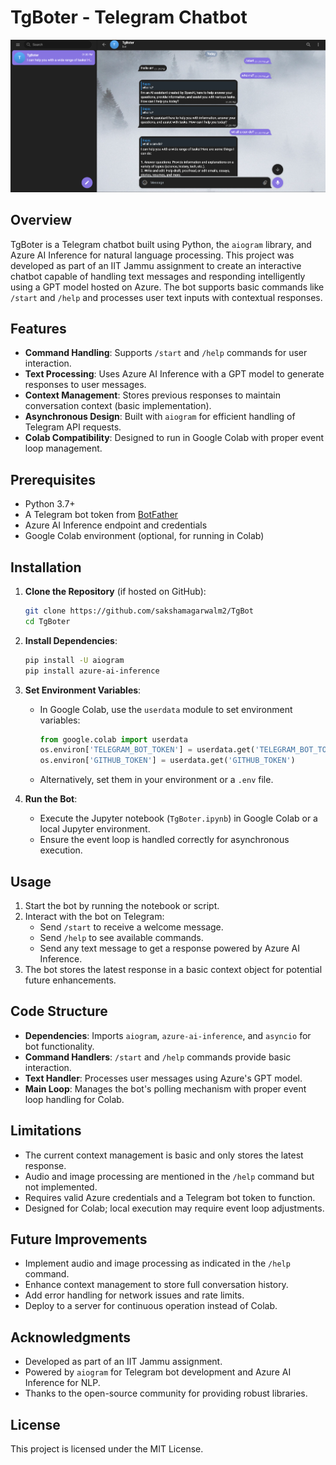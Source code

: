 # TgBoter - Telegram Chatbot

![](https://github.com/sakshamagarwalm2/TgBot/blob/main/Screenshot%202025-07-17%20133204.png)

## Overview
TgBoter is a Telegram chatbot built using Python, the `aiogram` library, and Azure AI Inference for natural language processing. This project was developed as part of an IIT Jammu assignment to create an interactive chatbot capable of handling text messages and responding intelligently using a GPT model hosted on Azure. The bot supports basic commands like `/start` and `/help` and processes user text inputs with contextual responses.

## Features
- **Command Handling**: Supports `/start` and `/help` commands for user interaction.
- **Text Processing**: Uses Azure AI Inference with a GPT model to generate responses to user messages.
- **Context Management**: Stores previous responses to maintain conversation context (basic implementation).
- **Asynchronous Design**: Built with `aiogram` for efficient handling of Telegram API requests.
- **Colab Compatibility**: Designed to run in Google Colab with proper event loop management.

## Prerequisites
- Python 3.7+
- A Telegram bot token from [BotFather](https://t.me/BotFather)
- Azure AI Inference endpoint and credentials
- Google Colab environment (optional, for running in Colab)

## Installation
1. **Clone the Repository** (if hosted on GitHub):
   ```bash
   git clone https://github.com/sakshamagarwalm2/TgBot
   cd TgBoter
   ```

2. **Install Dependencies**:
   ```bash
   pip install -U aiogram
   pip install azure-ai-inference
   ```

3. **Set Environment Variables**:
   - In Google Colab, use the `userdata` module to set environment variables:
     ```python
     from google.colab import userdata
     os.environ['TELEGRAM_BOT_TOKEN'] = userdata.get('TELEGRAM_BOT_TOKEN')
     os.environ['GITHUB_TOKEN'] = userdata.get('GITHUB_TOKEN')
     ```
   - Alternatively, set them in your environment or a `.env` file.

4. **Run the Bot**:
   - Execute the Jupyter notebook (`TgBoter.ipynb`) in Google Colab or a local Jupyter environment.
   - Ensure the event loop is handled correctly for asynchronous execution.

## Usage
1. Start the bot by running the notebook or script.
2. Interact with the bot on Telegram:
   - Send `/start` to receive a welcome message.
   - Send `/help` to see available commands.
   - Send any text message to get a response powered by Azure AI Inference.
3. The bot stores the latest response in a basic context object for potential future enhancements.

## Code Structure
- **Dependencies**: Imports `aiogram`, `azure-ai-inference`, and `asyncio` for bot functionality.
- **Command Handlers**: `/start` and `/help` commands provide basic interaction.
- **Text Handler**: Processes user messages using Azure's GPT model.
- **Main Loop**: Manages the bot's polling mechanism with proper event loop handling for Colab.

## Limitations
- The current context management is basic and only stores the latest response.
- Audio and image processing are mentioned in the `/help` command but not implemented.
- Requires valid Azure credentials and a Telegram bot token to function.
- Designed for Colab; local execution may require event loop adjustments.

## Future Improvements
- Implement audio and image processing as indicated in the `/help` command.
- Enhance context management to store full conversation history.
- Add error handling for network issues and rate limits.
- Deploy to a server for continuous operation instead of Colab.

## Acknowledgments
- Developed as part of an IIT Jammu assignment.
- Powered by `aiogram` for Telegram bot development and Azure AI Inference for NLP.
- Thanks to the open-source community for providing robust libraries.

## License
This project is licensed under the MIT License.

